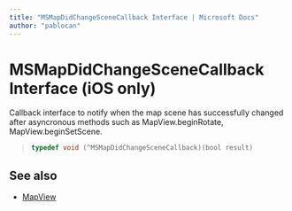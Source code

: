 ```yaml
---
title: "MSMapDidChangeSceneCallback Interface | Microsoft Docs"
author: "pablocan"
---
```


# MSMapDidChangeSceneCallback Interface (iOS only)

Callback interface to notify when the map scene has successfully changed after asyncronous methods such as MapView.beginRotate, MapView.beginSetScene.

>```objectivec
> typedef void (^MSMapDidChangeSceneCallback)(bool result)
>```

## See also

* [MapView](../MapView-class.md)